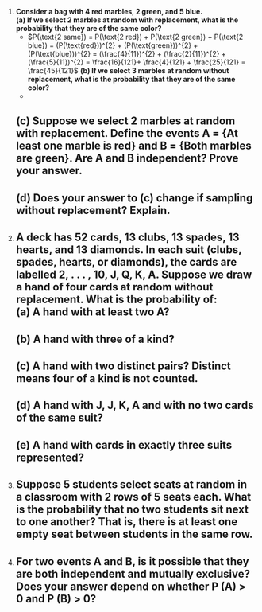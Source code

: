 
1. **Consider a bag with 4 red marbles, 2 green, and 5 blue.**  
	**(a) If we select 2 marbles at random with replacement, what is the probability that they are of the same color?**   
	- $P(\text{2 same}) = P(\text{2 red}) + P(\text{2 green}) + P(\text{2 blue}) = (P(\text{red}))^{2} + (P(\text{green}))^{2} + (P(\text{blue}))^{2} = (\frac{4}{11})^{2} + (\frac{2}{11})^{2} + (\frac{5}{11})^{2} = \frac{16}{121}+ \frac{4}{121} + \frac{25}{121} = \frac{45}{121}$
	**(b) If we select 3 marbles at random without replacement, what is the probability that they are of the same color?**  
	- 
	**(c) Suppose we select 2 marbles at random with replacement. Define the events A = {At least one marble is red} and B = {Both marbles are green}. Are A and B independent? Prove your answer.**  
	- 
	**(d) Does your answer to (c) change if sampling without replacement? Explain.** 
	- 
1. **A deck has 52 cards, 13 clubs, 13 spades, 13 hearts, and 13 diamonds. In each suit (clubs, spades, hearts, or diamonds), the cards are labelled 2, . . . , 10, J, Q, K, A. Suppose we draw a hand of four cards at random without replacement. What is the probability of:**  
	**(a) A hand with at least two A?**  
	- 
	**(b) A hand with three of a kind?**  
	- 
	**(c) A hand with two distinct pairs? Distinct means four of a kind is not counted.**  
	- 
	**(d) A hand with J, J, K, A and with no two cards of the same suit?**  
	- 
	**(e) A hand with cards in exactly three suits represented?**  
	- 
1. **Suppose 5 students select seats at random in a classroom with 2 rows of 5 seats each. What  is the probability that no two students sit next to one another? That is, there is at least one empty seat between students in the same row.**  
	- 
3. **For two events A and B, is it possible that they are both independent and mutually exclusive? Does your answer depend on whether P (A) > 0 and P (B) > 0?**
	- 